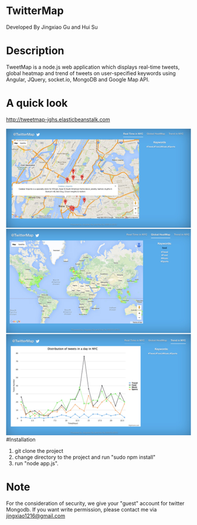 # TwitterMap
Developed By Jingxiao Gu and Hui Su
# Description
TweetMap is a node.js web application which displays real-time tweets, 
global heatmap and trend of tweets on user-specified keywords using 
Angular, JQuery, socket.io, MongoDB and Google Map API.
# A quick look
http://tweetmap-jghs.elasticbeanstalk.com
</br>
</br>
![alt tag](https://github.com/jingxiaogu1216/TwitterMap/blob/master/screenshots/realtime.jpg)
![alt tag](https://github.com/jingxiaogu1216/TwitterMap/blob/master/screenshots/heatmap.jpg)
![alt tag](https://github.com/jingxiaogu1216/TwitterMap/blob/master/screenshots/trend.jpg)
#Installation
1. git clone the project
2. change directory to the project and run "sudo npm install"
3. run "node app.js".
# Note
For the consideration of security, we give your "guest" account for twitter Mongodb. If you want write permission, please contact me via jingxiao1216@gmail.com

